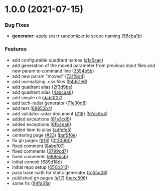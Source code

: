 # 1.0.0 (2021-07-15)


### Bug Fixes

* **generator:** apply `smart` randomizer to scope naming ([56cba1b](https://github.com/qiwi/tech-radar/commit/56cba1bcf81addfe0113f2c43158abe7cc3cb60e))


### Features

* add configurable quadrant names ([a1a5aac](https://github.com/qiwi/tech-radar/commit/a1a5aac0d750f67ea25e66ed74a919809b4e87e6))
* add generation of the moved parameter from previous input files and new param to command line ([3554b5b](https://github.com/qiwi/tech-radar/commit/3554b5b24f882809b728a41ed572d8131d8e0c45))
* add new param "moved" ([731f8d4](https://github.com/qiwi/tech-radar/commit/731f8d4145e694dbc977a27229966a7aac702e18))
* add normalizing .csv files ([94d51e6](https://github.com/qiwi/tech-radar/commit/94d51e6c438f71fbc26a18eb853187855b9b01e9))
* add quadrant alias ([2f3d9be](https://github.com/qiwi/tech-radar/commit/2f3d9be752f60a22593118394679597f16b06f5d))
* add quadrant alias ([4abcaa6](https://github.com/qiwi/tech-radar/commit/4abcaa689eaf969ce30a5a334b25e7a2d3b99b46))
* add simple cli ([dab0f27](https://github.com/qiwi/tech-radar/commit/dab0f27476f48c86a411b6f83f8e09e9c6725ec0))
* add tech-radar generator ([71e30d8](https://github.com/qiwi/tech-radar/commit/71e30d8ee3d68484a211b6a3e04c38f405919f40))
* add test ([68953b4](https://github.com/qiwi/tech-radar/commit/68953b497d8e8096f8a51d912934a800b192b002))
* add validator radar document ([#16](https://github.com/qiwi/tech-radar/issues/16)) ([97dc8c4](https://github.com/qiwi/tech-radar/commit/97dc8c4a723b03863a6167e6b7abf5cbada3e712))
* added exceptions ([81a3cd9](https://github.com/qiwi/tech-radar/commit/81a3cd90f7b0f736c0b9afce38b94c07371aaf30))
* added exceptions ([6fb4ea6](https://github.com/qiwi/tech-radar/commit/6fb4ea60319a1bb8cd714d03bb5cc883eaedc931))
* added item to alias ([adfefe5](https://github.com/qiwi/tech-radar/commit/adfefe58f1314431843bac69838f85055f09fa78))
* centering page ([#23](https://github.com/qiwi/tech-radar/issues/23)) ([baf9f6e](https://github.com/qiwi/tech-radar/commit/baf9f6e6ea00241d93d2b5a3eb21afcffa27cd34))
* fix gh pages ([#18](https://github.com/qiwi/tech-radar/issues/18)) ([0f30060](https://github.com/qiwi/tech-radar/commit/0f30060d70675a706f1f8d1cf7ec38434185b17a))
* fixed comment ([8abef07](https://github.com/qiwi/tech-radar/commit/8abef073ba1e312b83bb8337708ed6a80b63c753))
* fixed comments ([3799cd7](https://github.com/qiwi/tech-radar/commit/3799cd791bfb81832869ff961b2354499898b0c5))
* fixed comments ([e68edcb](https://github.com/qiwi/tech-radar/commit/e68edcbd87379f9fa04c6cc374b90421e652ab25))
* initial commit ([689d18d](https://github.com/qiwi/tech-radar/commit/689d18d6db594156520e85285bf0a11e4bdb6ea2))
* initial repo setup ([650b313](https://github.com/qiwi/tech-radar/commit/650b31367db0e8dbbebf60350ea53aa3502bc0ee))
* pass base-path for static generator ([b155d28](https://github.com/qiwi/tech-radar/commit/b155d28852ac60bc47f2b79541a3567d3fd6ae9b))
* published gh pages ([#17](https://github.com/qiwi/tech-radar/issues/17)) ([becc596](https://github.com/qiwi/tech-radar/commit/becc596dc6ddbe496ee2181f6b5194072f9a7c03))
* some fix ([94fa31a](https://github.com/qiwi/tech-radar/commit/94fa31a53fdd898ef00020f57297fdb923924758))
